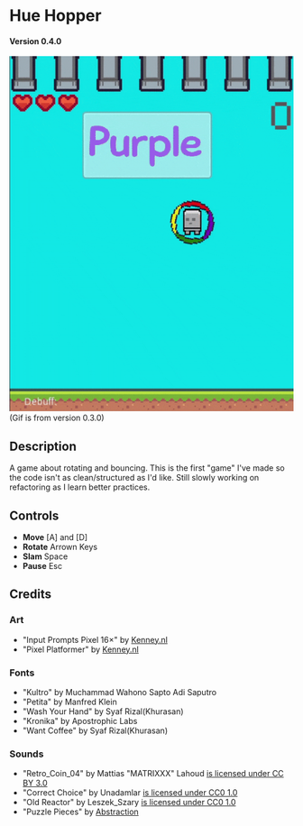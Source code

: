 # Hue Hopper
#### Version 0.4.0

![](https://github.com/sugarvoid/hue-hopper/blob/Current/docs/hue.gif)
(Gif is from version 0.3.0)

## Description
A game about rotating and bouncing. This is the first "game" I've made so the code isn't as clean/structured as I'd like. Still slowly working on refactoring as I learn better practices.

## Controls 
- **Move** [A] and [D]
- **Rotate** Arrown Keys
- **Slam** Space
- **Pause** Esc

## Credits

### Art

- "Input Prompts Pixel 16×" by [Kenney.nl](https://kenney.itch.io/)
- "Pixel Platformer" by [Kenney.nl](https://kenney.itch.io/)

### Fonts

- "Kultro" by Muchammad Wahono Sapto Adi Saputro
- "Petita" by Manfred Klein
- "Wash Your Hand" by Syaf Rizal(Khurasan)
- "Kronika" by Apostrophic Labs
- "Want Coffee" by Syaf Rizal(Khurasan)

### Sounds

- "Retro_Coin_04" by Mattias "MATRIXXX" Lahoud [is licensed under CC BY 3.0](https://creativecommons.org/licenses/by/3.0/)
- "Correct Choice" by Unadamlar [is licensed under CC0 1.0](https://creativecommons.org/publicdomain/zero/1.0/)
- "Old Reactor" by Leszek_Szary [is licensed under CC0 1.0](https://creativecommons.org/publicdomain/zero/1.0/)
- "Puzzle Pieces" by [Abstraction](http://www.abstractionmusic.com/)
